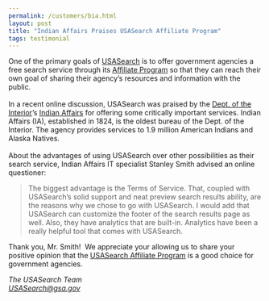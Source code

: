 ```yaml
---
permalink: /customers/bia.html
layout: post
title: "Indian Affairs Praises USASearch Affiliate Program"
tags: testimonial 
---
```

<p>One of the primary goals of <a href="http://search.usa.gov/program">USASearch</a> is to offer government agencies a free search service through its <a href="http://search.usa.gov/affiliates">Affiliate Program</a> so that they can reach their own goal of sharing their agency’s resources and information with the public.<br/><br/>In a recent online discussion, USASearch was praised by the <a href="http://www.doi.gov">Dept. of the Interior</a>’s <a href="http://www.bia.gov">Indian Affairs</a> for offering some critically important services. Indian Affairs (IA), established in 1824, is the oldest bureau of the Dept. of the Interior. The agency provides services to 1.9 million American Indians and Alaska Natives.<br/><br/>About the advantages of using USASearch over other possibilities as their search service, Indian Affairs IT specialist Stanley Smith advised an online questioner:</p>
<blockquote>
<p>The biggest advantage is the Terms of Service. That, coupled with USASearch’s solid support and neat preview search results ability, are the reasons why we chose to go with USASearch. I would add that USASearch can customize the footer of the search results page as well. Also, they have analytics that are built-in. Analytics have been a really helpful tool that comes with USASearch.</p>
</blockquote>
<p>Thank you, Mr. Smith!  We appreciate your allowing us to share your positive opinion that the <a href="http://search.usa.gov/affiliates">USASearch Affiliate Program</a> is a good choice for government agencies.</p>
<p><em>The USASearch Team<br/><a href="mailto:USASearch@gsa.gov">USASearch@gsa.gov</a></em></p>
